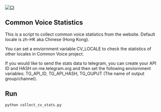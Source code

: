 [![CI](https://github.com/sammyfung/common_voice_stats/actions/workflows/main.yml/badge.svg)](https://github.com/sammyfung/common_voice_stats/actions/workflows/main.yml)

Common Voice Statistics
-----------------------

This is a script to collect common voice statistics from the website. Default locale is zh-HK aka Chinese (Hong Kong).

You can set a enviornment variable CV_LOCALE to check the statistics of other locales in Common Voice project.

If you would like to send the stats data to telegram, you can create your API ID and HASH on me.telegram.org and then set the following enviornment variables: TG_API_ID, TG_API_HASH, TG_OUPUT (The name of output group/channel).

## Run

```
python collect_cv_stats.py
```
